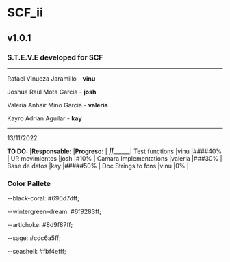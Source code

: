 # SCF_ii
## v1.0.1
### S.T.E.V.E developed for SCF
-------------------------------------
 Rafael Vinueza Jaramillo - **vinu**

 Joshua Raul Mota Garcia - **josh**
 
 Valeria Anhair Mino Garcia - **valeria**
 
 Kayro Adrian Aguilar - **kay**

-------------------------------------

13/11/2022

**TO DO:**                  |**Responsable:**   |**Progreso:**  |
____________________________|___________________|_______________|
Test functions              |vinu               |####40%        |
UR movimientos              |josh               |#10%           |
Camara Implementations      |valeria            |###30%         |
Base de datos               |kay                |#####50%       |
Doc Strings to fcns         |vinu               |0%             |

### Color Pallete
--black-coral: #696d7dff;

--wintergreen-dream: #6f9283ff;

--artichoke: #8d9f87ff;

--sage: #cdc6a5ff;

--seashell: #fbf4efff;
